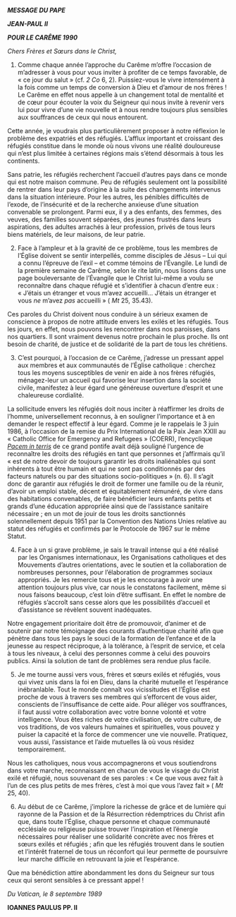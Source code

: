 ***MESSAGE DU PAPE***

***JEAN-PAUL II***

***POUR LE CARÊME 1990***

*Chers Frères et Sœurs dans le Christ,*

1. Comme chaque année l’approche du Carême m’offre l’occasion de m’adresser à vous pour vous inviter à profiter de ce temps favorable, de « ce jour du salut » (cf. *2 Co* 6, 2). Puissiez-vous le vivre intensément à la fois comme un temps de conversion à Dieu et d’amour de nos frères ! Le Carême en effet nous appelle à un changement total de mentalité et de cœur pour écouter la voix du Seigneur qui nous invite à revenir vers lui pour vivre d’une vie nouvelle et à nous rendre toujours plus sensibles aux souffrances de ceux qui nous entourent.

Cette année, je voudrais plus particulièrement proposer à notre réflexion le problème des expatriés et des réfugiés. L’afflux important et croissant des réfugiés constitue dans le monde où nous vivons une réalité douloureuse qui n’est plus limitée à certaines régions mais s’étend désormais à tous les continents.

Sans patrie, les réfugiés recherchent l’accueil d’autres pays dans ce monde qui est notre maison commune. Peu de réfugiés seulement ont la possibilité de rentrer dans leur pays d’origine à la suite des changements intervenus dans la situation intérieure. Pour les autres, les pénibles difficultés de l’exode, de l’insécurité et de la recherche anxieuse d’une situation convenable se prolongent. Parmi eux, il y a des enfants, des femmes, des veuves, des familles souvent séparées, des jeunes frustrés dans leurs aspirations, des adultes arrachés à leur profession, privés de tous leurs biens matériels, de leur maisons, de leur patrie.

2. Face à l’ampleur et à la gravité de ce problème, tous les membres de l’Église doivent se sentir interpellés, comme disciples de Jésus – Lui qui a connu l’épreuve de l’exil – et comme témoins de l’Évangile. Le lundi de la première semaine de Carême, selon le rite latin, nous lisons dans une page bouleversante de l’Évangile que le Christ lui-même a voulu se reconnaître dans chaque réfugié et s’identifier à chacun d’entre eux : « J’étais un étranger et vous m’avez accueilli… J’étais un étranger et vous *ne* m’avez *pas* accueilli » ( *Mt* 25, 35.43).

Ces paroles du Christ doivent nous conduire à un sérieux examen de conscience à propos de notre attitude envers les exilés et les réfugiés. Tous les jours, en effet, nous pouvons les rencontrer dans nos paroisses, dans nos quartiers. Il sont vraiment devenus notre prochain le plus proche. Ils ont besoin de charité, de justice et de solidarité de la part de tous les chrétiens.

3. C’est pourquoi, à l’occasion de ce Carême, j’adresse un pressant appel aux membres et aux communautés de l’Église catholique : cherchez tous les moyens susceptibles de venir en aide à nos frères réfugiés, ménagez-leur un accueil qui favorise leur insertion dans la société civile, manifestez à leur égard une généreuse ouverture d’esprit et une chaleureuse cordialité.

La sollicitude envers les réfugiés doit nous inciter à réaffirmer les droits de l’homme, universellement reconnus, à en souligner l’importance et à en demander le respect effectif à leur égard. Comme je le rappelais le 3 juin 1986, à l’occasion de la remise du Prix International de la Paix Jean XXIII au « Catholic Office for Emergency and Refugees » (COERR), l’encyclique *[Pacem in terris](/content/john-xxiii/fr/encyclicals/documents/hf_j-xxiii_enc_11041963_pacem.html)* de ce grand pontife avait déjà souligné l’urgence de reconnaître les droits des réfugiés en tant que personnes et j’affirmais qu’il « est de notre devoir de toujours garantir les droits inaliénables qui sont inhérents à tout être humain et qui ne sont pas conditionnés par des facteurs naturels ou par des situations socio-politiques » (n. 6). Il s’agit donc de garantir aux réfugiés le droit de former une famille ou de la réunir, d’avoir un emploi stable, décent et équitablement rémunéré, de vivre dans des habitations convenables, de faire bénéficier leurs enfants petits et grands d’une éducation appropriée ainsi que de l’assistance sanitaire nécessaire ; en un mot de jouir de tous les droits sanctionnés solennellement depuis 1951 par la Convention des Nations Unies relative au statut des réfugiés et confirmés par le Protocole de 1967 sur le même Statut.

4. Face à un si grave problème, je sais le travail intense qui a été réalisé par les Organismes internationaux, les Organisations catholiques et des Mouvements d’autres orientations, avec le soutien et la collaboration de nombreuses personnes, pour l’élaboration de programmes sociaux appropriés. Je les remercie tous et je les encourage à avoir une attention toujours plus vive, car nous le constatons facilement, même si nous faisons beaucoup, c’est loin d’être suffisant. En effet le nombre de réfugiés s’accroît sans cesse alors que les possibilités d’accueil et d’assistance se révèlent souvent inadéquates.

Notre engagement prioritaire doit être de promouvoir, d’animer et de soutenir par notre témoignage des courants d’authentique charité afin que pénètre dans tous les pays le souci de la formation de l’enfance et de la jeunesse au respect réciproque, à la tolérance, à l’esprit de service, et cela à tous les niveaux, à celui des personnes comme à celui des pouvoirs publics. Ainsi la solution de tant de problèmes sera rendue plus facile.

5. Je me tourne aussi vers vous, frères et sœurs exilés et réfugiés, vous qui vivez unis dans la foi en Dieu, dans la charité mutuelle et l’espérance inébranlable. Tout le monde connaît vos vicissitudes et l’Église est proche de vous à travers ses membres qui s’efforcent de vous aider, conscients de l’insuffisance de cette aide. Pour alléger vos souffrances, il faut aussi votre collaboration avec votre bonne volonté et votre intelligence. Vous êtes riches de votre civilisation, de votre culture, de vos traditions, de vos valeurs humaines et spirituelles, vous pouvez y puiser la capacité et la force de commencer une vie nouvelle. Pratiquez, vous aussi, l’assistance et l’aide mutuelles là où vous résidez temporairement.

Nous les catholiques, nous vous accompagnerons et vous soutiendrons dans votre marche, reconnaissant en chacun de vous le visage du Christ exilé et réfugié, nous souvenant de ses paroles : « Ce que vous avez fait à l’un de ces plus petits de mes frères, c’est à moi que vous l’avez fait » ( *Mt* 25, 40).

6. Au début de ce Carême, j’implore la richesse de grâce et de lumière qui rayonne de la Passion et de la Résurrection rédemptrices du Christ afin que, dans toute l’Église, chaque personne et chaque communauté ecclésiale ou religieuse puisse trouver l’inspiration et l’énergie nécessaires pour réaliser une solidarité concrète avec nos frères et sœurs exilés et réfugiés ; afin que les réfugiés trouvent dans le soutien et l’intérêt fraternel de tous un réconfort qui leur permette de poursuivre leur marche difficile en retrouvant la joie et l’espérance.

Que ma bénédiction attire abondamment les dons du Seigneur sur tous ceux qui seront sensibles à ce pressant appel !

*Du Vatican, le 8 septembre 1989*

**IOANNES PAULUS PP. II**